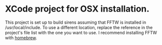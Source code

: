 # XCode project for OSX installation.

This project is set up to build sirens assuming that FFTW is installed in /usr/local/include. To use a different location, replace the reference in the project's file list with the one you want to use. I recommend installing FFTW with [homebrew](http://brew.sh/).
